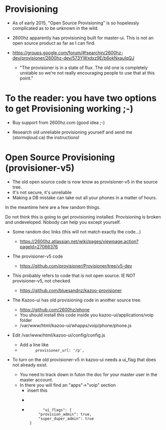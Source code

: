 # Provisioning

* As of early 2015, "Open Source Provisioning" is so hopelessly complicated as to be unknown in the wild.  
* 2600hz apparently has provisioning built for master-ui.  This is not an open source product as far as I can find.

* https://groups.google.com/forum/#!searchin/2600hz-dev/provisioner/2600hz-dev/573YWxdxz9E/b6okNxauIqQJ
  * "The provisioner is in a state of flux. The old one is completely unstable so we’re not really encouraging people to use that at this point." 

# To the reader: you have two options to get Provisioning working ;-)  

* Buy support from 2600hz.com (good idea ;-)

* Research old unreliable provisioning yourself and send me (stormqloud.ca) the instructions!

# Open Source Provisioning (provisioner-v5)
* The old open source code is now know as provisioner-v5 in the source tree.
* It's not secure, it's unreliable
* Making a DB mistake can take out all your phones in a matter of hours.

In the meantime here are a few random things.

Do not think this is going to get provisioning installed.  Provisioning is broken and undeveloped.  Nobody can help you except yourself.

* Some random doc links (this will not match exactly the code...)
  * https://2600hz.atlassian.net/wiki/pages/viewpage.action?pageId=27066376

* The provisioner-v5 code
  * https://github.com/provisioner/Provisioner/tree/v5-dev

* This probably refers to code that is not open source.  IE  NOT provisioner-v5, not checked.
  * https://github.com/bluesandnz/kazoo-provisioner
* The Kazoo-ui has old provisioning code in another source tree. 
  * https://github.com/2600hz/phone
  * You should install this code inside you kazoo-ui/applications/voip folder
  * /var/www/html/kazoo-ui/whapps/voip/phone/phone.js
 
* Edit /var/www/html/kazoo-ui/config/config.js 
  * Add a line like 
  * ```        provisioner_url: '/p', ```
 
* To turn on the old provisioner-v5 in kazoo-ui needs a ui_flag that does not already exist.
  * You need to track down in futon the doc for your master user in the master account.
  * In there you will find an "apps"->"voip" section
    * insert this
    * ``` 
    *            "ui_flags": {
               "provision_admin": true,
               "super_duper_admin": true
           }
```
